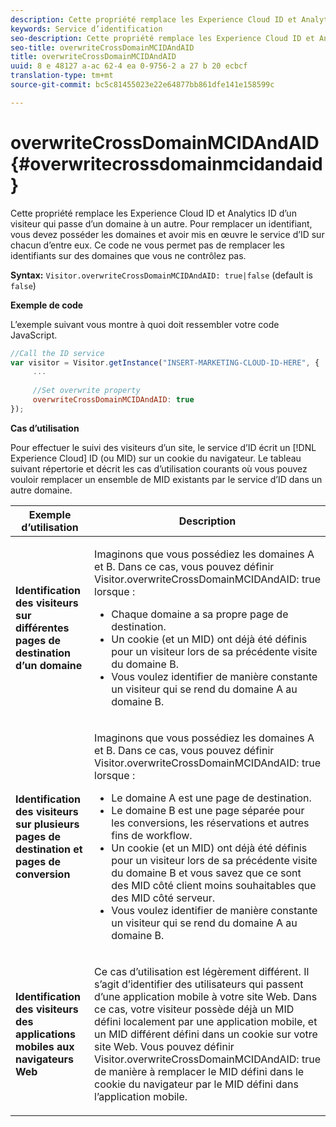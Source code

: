 ```yaml
---
description: Cette propriété remplace les Experience Cloud ID et Analytics ID d’un visiteur qui passe d’un domaine à un autre. Pour remplacer un identifiant, vous devez posséder les domaines et avoir mis en œuvre le service d’ID sur chacun d’entre eux. Ce code ne vous permet pas de remplacer les identifiants sur des domaines que vous ne contrôlez pas.
keywords: Service d’identification
seo-description: Cette propriété remplace les Experience Cloud ID et Analytics ID d’un visiteur qui passe d’un domaine à un autre. Pour remplacer un identifiant, vous devez posséder les domaines et avoir mis en œuvre le service d’ID sur chacun d’entre eux. Ce code ne vous permet pas de remplacer les identifiants sur des domaines que vous ne contrôlez pas.
seo-title: overwriteCrossDomainMCIDAndAID
title: overwriteCrossDomainMCIDAndAID
uuid: 8 e 48127 a-ac 62-4 ea 0-9756-2 a 27 b 20 ecbcf
translation-type: tm+mt
source-git-commit: bc5c81455023e22e64877bb861dfe141e158599c

---
```



# overwriteCrossDomainMCIDAndAID{#overwritecrossdomainmcidandaid}

Cette propriété remplace les Experience Cloud ID et Analytics ID d’un visiteur qui passe d’un domaine à un autre. Pour remplacer un identifiant, vous devez posséder les domaines et avoir mis en œuvre le service d’ID sur chacun d’entre eux. Ce code ne vous permet pas de remplacer les identifiants sur des domaines que vous ne contrôlez pas.

**Syntax:** `Visitor.overwriteCrossDomainMCIDAndAID: true|false` (default is `false`)

**Exemple de code**

L’exemple suivant vous montre à quoi doit ressembler votre code JavaScript.

```js
//Call the ID service 
var visitor = Visitor.getInstance("INSERT-MARKETING-CLOUD-ID-HERE", { 
     ... 
 
     //Set overwrite property 
     overwriteCrossDomainMCIDAndAID: true 
}); 
```

**Cas d’utilisation**

Pour effectuer le suivi des visiteurs d’un site, le service d’ID écrit un [!DNL Experience Cloud] ID (ou MID) sur un cookie du navigateur. Le tableau suivant répertorie et décrit les cas d’utilisation courants où vous pouvez vouloir remplacer un ensemble de MID existants par le service d’ID dans un autre domaine.

<table id="table_FC1AF6551D6646E0BF1C4FB7C1316EBB"> 
 <thead> 
  <tr> 
   <th colname="col1" class="entry"> Exemple d’utilisation </th> 
   <th colname="col2" class="entry"> Description </th> 
  </tr> 
 </thead>
 <tbody> 
  <tr> 
   <td colname="col1"> <p> <b>Identification des visiteurs sur différentes pages de destination d’un domaine</b> </p> </td> 
   <td colname="col2"> <p>Imaginons que vous possédiez les domaines A et B. Dans ce cas, vous pouvez définir <span class="codeph">Visitor.overwriteCrossDomainMCIDAndAID: true</span> lorsque : </p> <p> 
     <ul id="ul_FB4704BFE7134F1688E34BF1A36627B7"> 
      <li id="li_FF71FD1FB9DD4702B675A140FAD2B481">Chaque domaine a sa propre page de destination. </li> 
      <li id="li_78F75469D32D473B93148B46D35E67F1">Un cookie (et un MID) ont déjà été définis pour un visiteur lors de sa précédente visite du domaine B. </li> 
      <li id="li_305CE5138EEB43D3BF9CE38D1E7FFA04">Vous voulez identifier de manière constante un visiteur qui se rend du domaine A au domaine B. </li> 
     </ul> </p> </td> 
  </tr> 
  <tr> 
   <td colname="col1"> <p> <b>Identification des visiteurs sur plusieurs pages de destination et pages de conversion</b> </p> </td> 
   <td colname="col2"> <p>Imaginons que vous possédiez les domaines A et B. Dans ce cas, vous pouvez définir <span class="codeph">Visitor.overwriteCrossDomainMCIDAndAID: true</span> lorsque : </p> 
    <ul id="ul_7BEBFD523A2F47AFB6963536E43692D0"> 
     <li id="li_71586080489340E2A6C0B263F231E3DE">Le domaine A est une page de destination. </li> 
     <li id="li_4E3D3CB380EE4F1BAC4CD752194AE8DE">Le domaine B est une page séparée pour les conversions, les réservations et autres fins de workflow. </li> 
     <li id="li_FB393B16CFAC4D2D9B2328EBA4573C1A">Un cookie (et un MID) ont déjà été définis pour un visiteur lors de sa précédente visite du domaine B et vous savez que ce sont des MID côté client moins souhaitables que des MID côté serveur. </li> 
     <li id="li_36FC138530A4476A995C0F9FD73C41DE">Vous voulez identifier de manière constante un visiteur qui se rend du domaine A au domaine B. </li> 
    </ul> </td> 
  </tr> 
  <tr> 
   <td colname="col1"> <p> <b>Identification des visiteurs des applications mobiles aux navigateurs Web</b> </p> </td> 
   <td colname="col2"> <p>Ce cas d’utilisation est légèrement différent. Il s’agit d’identifier des utilisateurs qui passent d’une application mobile à votre site Web. Dans ce cas, votre visiteur possède déjà un MID défini localement par une application mobile, et un MID différent défini dans un cookie sur votre site Web. Vous pouvez définir <span class="codeph">Visitor.overwriteCrossDomainMCIDAndAID: true</span> de manière à remplacer le MID défini dans le cookie du navigateur par le MID défini dans l’application mobile. </p> </td> 
  </tr> 
 </tbody> 
</table>

